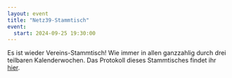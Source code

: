 ```yaml
---
layout: event
title: "Netz39-Stammtisch"
event:
  start: 2024-09-25 19:30:00
---
```


Es ist wieder Vereins-Stammtisch! Wie immer in allen ganzzahlig durch drei teilbaren Kalenderwochen. Das Protokoll dieses Stammtisches findet ihr [hier](https://wiki.netz39.de/stammtisch:2024:2024-09-25).
